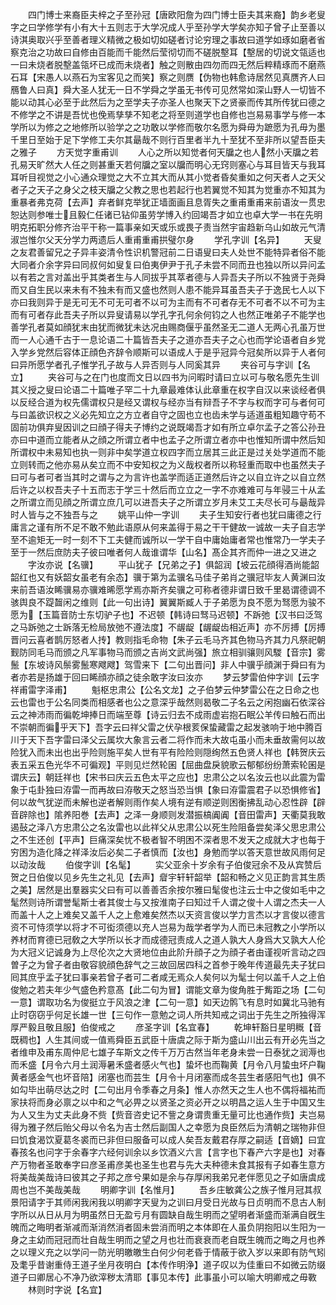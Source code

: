 <!-- { "loadSidebar": true } -->
　　四门博士来裔臣夫梓之子至孙冠【唐欧阳詹为四门博士臣夫其来裔】韵乡老叟字之曰学修学有小有大十五则志于大学况成人乎至孙学大学矣亦知子曾子止至善以诗淇奥取兴乎至善者理义精微之极如切如磋者讨论穷理之事故曰道学如琢如磨者省察克治之功故曰自修由百能而千能然后莹彻切而不磋脱墼耳【墼居的切说文瓴适也一曰未烧者脱墼盖瓴坏已成而未烧者】触之则散由四勿而四无然后粹精琢而不磨燕石耳【宋愚人以燕石为宝客见之而笑】察之则赝【伪物也韩愈诗居然见真赝齐人曰鴈鲁人曰真】舜大圣人犹无一日不学舜之学虽无书传可见然常如深山野人一切皆不能以动其心必至于此然后为之至学夫子亦圣人也聚天下之贤豪而传其所传犹曰德之不修学之不讲是吾忧也俛焉孳孳不知老之将至则道学也自修也岂易易事学与修一本学所以为修之之地修所以验学之之功敢以学修而敬尔名愿为舜毋为蹠愿为孔毋为墨千里日至始于足下学修工夫尔其朂哉不则行百里者半九十至犹不至非所以望吾臣夫之雅子
　　方天觉字重甫训
　　人心之所以知觉者何天牖之也人然小天牖之若孔易天旷然大人任之则甚重天若何牖之室以牖而明心无窍则塞心与耳目皆天与我耳耳听目视觉之小心通众理觉之大不立其大而从其小觉者昏矣重如之何天者人之天父者子之天子之身父之枝天牖之父教之思也若起行也若翼觉不知其为觉重亦不知其为重暴者弗克荷【去声】弃者鲜克举犹正墙面画且息胥失之重甫重甫来前语汝一贯忠恕达则参唯士且毅仁任诸已钻仰虽劳学博入约回竭吾才如立也卓大学一书在先明明克拓职分修齐治平干称一篇事亲如天或乐或畏子责当然宇宙趋新乌山如故元气清淑岂惟尔父天分学力两遗后人重甫重甫拱璧尔身
　　学孔字训【名异】
　　天叟之友君善留兄之子异丰姿清令性识机警冠前二日语叟曰夫人处世不能特异者俗不能大同者介余字异曰同叔何如叟复曰伯夷伊尹于孔子未尝不同而丑也独以所以异问孟以有若之言对盖出乎其类者生与人同拔乎其萃者德与人异吾夫子所以不独贤于尧舜而又自生民以来未有不独未有而又盛也然则人患不能异耳虽吾夫子于逸民七人以下亦曰我则异于是无可无不可无可者不以可为主而有不可者存无不可者不以不可为主而有可者存此吾夫子所以异叟请易以学孔字孔何余何钧之人也然正唯弟子不能学也善学孔者莫如顔犹末由犹而微犹未达况由赐商偃乎虽然圣无二道人无两心孔虽万世而一人心通千古于一息论语二十篇皆吾夫子之道亦吾夫子之心也而学论语者自乡党入学乡党然后容体正顔色齐辞令顺斯可以语成人于是乎冠异今冠矣所以异于人者何曰异所愿学者孔子惟学孔子故与人异否则与人同奚其异
　　夹谷可与字训【名立】
　　夹谷可与之在门也度而文日以四书为问暇时请曰立以可与敬名愿先生训其义授之叟曰论语二十篇唯子罕二十九章最难体认此章重在权字自汉以来谈经者俱以反经合道为权先儒谓权只是经又谓权与经亦当有辩吾子不字与权而字可与者何可与曰盖欲识权之义必先知立之方立者自守之固也立也齿未学与适道虽粗知趣守苟不固前功俱弃叟因训之曰顔子得夫子博约之说既竭吾才如有所立卓尔孟子之答公孙丑亦曰中道而立能者从之顔之所谓立者中也孟子之所谓立者亦中也惟知所谓中然后知所谓权中未易知也执一则非中矣学道立权四字而立居其三此正是过关处学道而不能立则转而之他亦易从矣立而不中安知权之为义哉权者所以称轻重而取中也虽然夫子曰可与者可者当其时之谓与之为言许也盖学而适正道然后许之以自立许之以自立然后许之以权吾夫子十五而志于学三十然后而立立之一字不亦难难可与年骎三十从孟之所谓立而见顔之所谓立庶几可以进吾夫子之所谓立岁月未艾工夫尽长可与朂哉异时人皆与之不独吾与之
　　姚平山仲一字训
　　夫子生知安行者也犹曰庸德之行庸言之谨有所不足不敢不勉此语原从何来盖得于易之干干健故一诚故一夫子自志学至不逾矩无一时一刻不下工夫健而诚所以一学干自中庸始庸者常也惟常乃一学夫子至于一然后庶防夫子彼曰唯者何人哉谁谓华【山名】髙企其齐而仲一进之又进之
　　字汝亦说【名骥】
　　平山犹子【兄弟之子】俱韶润【坡云花顔得酒尚能韶韶红也又有妖韶女虽老有余态】骥于第为孟骥名马佳子弟肖之骥冠毕友人黄渊曰汝来前吾语汝睎骥易亦骥难晞愿学焉亦斯齐矣骥之可称者德非谓日致千里曷谓德调不骇舆良不踶齧闲之维则【此一句出诗】翼翼斯臧人于子弟愿为良不愿为驽愿为骏不愿为【玉篇音防士东切驴子也】不迟顿【韩诗曰驽马迟顿】不跅弛【汉书曰泛驾之马跅弛之士跅落无检局放弛不遵法度】不龌龊【龌龊齿相近声】亦不厉搏【厉搏晋问云喜者鹊厉怒者人抟】教则指毛命物【朱子云毛马齐其色物马齐其力凡祭祀朝觐防同毛马而颁之凡军事物马而颁之吉尚文武尚强】旅立相驯骧则风騣【音宗】雾鬛【东坡诗风鬃雾鬛寒飕飕】驾雪来下【二句出晋问】非人中骥乎顔渊于舜曰有为者亦若是扬雄于回曰睎顔亦顔之徒余敢字汝曰汝亦
　　梦云梦雷伯仲字训【云字祥甫雷字泽甫】
　　魁枢忠肃公【公名文龙】之子伯梦云仲梦雷公在之日命之也云也雷也于公名同类而相感者也公之意深乎哉然则曷敬二子名云之闲抱幽石依深谷云之神沛雨而徧乾坤捧日而端至尊【诗云归去不成雨虚岩抱石眠公羊传曰触石而出不崇朝而徧乎天下】吾字云曰祥父雷之伏孕根荄保蛰藏雷之起发骇响于地中腾百川于天下吾字雷曰泽父云属坎大象言云者二将作而未大故屯虽小而未垂故需何以故险犹入而未出也出乎险则施平矣人世有平有险险则隠绚然五色贤人祥也【韩贺庆云表五采五色光华不可徧观】平则见烂然轮囷【屈曲盘戾貌歌云郁郁纷纷萧索轮囷是谓庆云】朝廷祥也【宋书曰庆云五色太平之应也】忠肃公之以名汝云也以此震为雷象于屯卦独曰洊雷一而再故曰洊敬天之怒当恐当惧【象曰洊雷震君子以恐惧修省】何以故气犹逆而未解也逆者解则雨作矣人境有逆有顺逆则困衡拂乱动心忍性辟【辟音辟除也】隂养阳巻【去声】之泽一身顺则发潜振槁阗阗【音田雷声】天衢莫我敢遏鼔之泽八方忠肃公之名汝雷也以此祥父从忠肃公以死生险阻备尝矣泽父思忠肃公之不生还创【平声】巨痛深矣忧不极者智不明困不深者思不发天之成就大才也每于穷困为造化降之祥泽汝后必矣二子者慎而【汝也】身勉而学以答天意世故风雨何足以动汝哉
　　伯俊字训【名髦】
　　实父亚余十岁余有子伯俊冠余不及从宾赞后贺之日伯俊以见乡先生之礼见【去声】睂宇轩轩韶举【韶和畅之义见正韵言其生质之美】居然是出羣器实父曰有可以善善否余按尔雅曰髦俊也注云士中之俊如毛中之髦然则诗所谓誉髦斯士者其俊士与又按淮南子曰知过千人谓之俊十人谓之杰夫一人而盖十人之上难矣又盖千人之上愈难矣然杰以天资言俊以学力言杰以才言俊以德言资不可恃须学以将才不可衒须德以充人岂易为哉学者学为人而已未冠教之小学所以养材而育德已冠敎之大学所以长才而成德冠责成人之道人孰大人身爲大又孰大人伦为大冠义记诚身为上尽伦次之大贤地位由此阶升顔子之为顔子者由谨视听言动之四曽子之为曾子者由敬容貌顔色辞气之三故回居四科之首参于晚年传道最先夫子犹曰囘其庶乎孟子犹曰事亲若曾子者可二者咸无焉众人矣何以为髦士何以盖千人之上伯俊勉之若夫年少气盛色矜意髙【此二句为冒】谓能文章为俊角胜于觜距之场【二句一意】谓取功名为俊挺立于风浪之津【二句一意】如天边鹘飞有息时如冀北马驰有止时窃窃乎何足长雄一世【三句作一意勉之词人所共知戒之词出于先生之所独得浑厚严毅且敬且服】伯俊戒之
　　彦圣字训【名宜春】
　　乾坤轩豁日星明穊【音既稠也】人生其间或一值焉舜臣五武臣十唐虞之际于斯为盛山川出云有开必先当之者维申及甫东周仲尼七雄子车斯文之传千万万古然当年老身未尝一日泰犹之润溽也而禾盛【月令六月土润溽暑禾盛者感火气也】蛰坏也而鞠黄【月令八月蛰虫坏户鞠黄者感金气也坏音陪】闭塞也而芸生【月令十月闭塞而成冬芸生者感阳气也】俱不如勾毕出萌尽达之时【二句出月令季春之月条】惟人亦然天之生人也不偶将福祐而家扶将而身必禀之以中和之气必畀之以贤圣之资必开之以明昌之运人生于中国又生为人又生为丈夫此身不赀【赀音咨史记不訾之身谓贵重无量可比也通作赀】夫岂易得为雅子然后贻父母以令名为吉士然后副国人之幸愿为良臣然后为清朝之瑞物非但曰饥食渴饮夏葛冬裘而已非但曰服备可以成人矣吾友戴君存厚之嗣适【音嫡】曰宜春孩名也问字于余春字六经何训余以乡饮酒义六言【言字也下春产六字是也】对春产万物者圣敢奉字曰彦圣甫彦美也圣生也君与先大夫种德未食其报有子如春生意方将美哉美哉诗曰彼其之子邦之彦兮果如是余与存厚闲我弟兄老伴愿见之子如唐虞成周也岂不美哉美哉
　　明卿字训【名惟月】
　　吾乡庄敏龚公之族子惟月冠其叔景阳请字于其师闲我闲我以明卿字天叟为之训曰月受日光故与日贞明而不息古人制字所以从日从月为明虽然日无盈亏月有圆缺自哉生明而之望明者渐盛而渐满自旣生魄而之晦明者渐减而渐消然消者固未尝消而明之本体即在人虽负阴抱阳以生阳为一身之主幼而冠冠而壮自哉生明而之望之月也壮而衰衰而老自既生魄而之晦之月也养之以理义充之以学问一防光明皦皦生白何少何老昏于情蔽于欲入岁以来即有防气矧及耄乎昔谢重侍王道子坐月夜明白【本传作明浄】道子叹以为佳重曰不如微云防缀道子曰卿居心不净乃欲滓秽太清耶【事见本传】此事虽小可以喻大明卿戒之毋斁
　　林则时字说【名宜】
